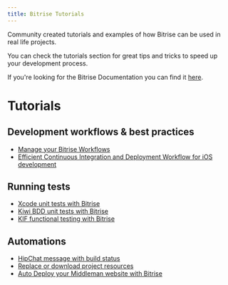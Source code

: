 ```yaml
---
title: Bitrise Tutorials
---
```


Community created tutorials and examples of how Bitrise can be
used in real life projects.

You can check the tutorials section for great tips and tricks
to speed up your development process.

If you're looking for the Bitrise Documentation you can find
it [here](/docs/index.html).

# Tutorials

## Development workflows & best practices

* [Manage your Bitrise Workflows](/tutorials/manage-your-bitrise-workflow.html)
* [Efficient Continuous Integration and Deployment Workflow for iOS development](/tutorials/efficient-continuous-integration-and-deployment-workflow-for-ios.html)

## Running tests

* [Xcode unit tests with Bitrise](/tutorials/xcode-unit-test.html)
* [Kiwi BDD unit tests with Bitrise](/tutorials/xcode-unit-test-kiwi.html)
* [KIF functional testing with Bitrise](/tutorials/xcode-unit-test-kif.html)

## Automations

* [HipChat message with build status](/tutorials/hipchat-message.html)
* [Replace or download project resources](/tutorials/replace-project-resources.html)
* [Auto Deploy your Middleman website with Bitrise](/tutorials/middleman-project.html)
